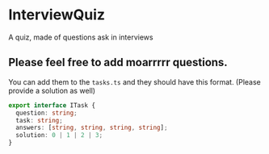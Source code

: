 # InterviewQuiz

A quiz, made of questions ask in interviews

## Please feel free to add moarrrrr questions.

You can add them to the `tasks.ts` and they should have this format. (Please provide a solution as well)

```ts
export interface ITask {
  question: string;
  task: string;
  answers: [string, string, string, string];
  solution: 0 | 1 | 2 | 3;
}
```
